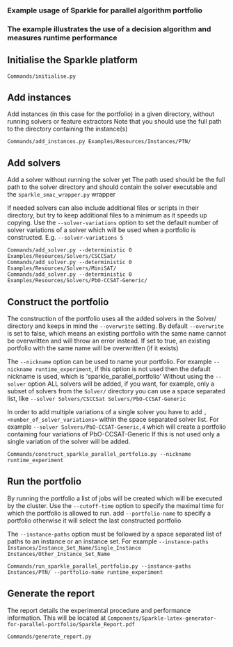 ### Example usage of Sparkle for parallel algorithm portfolio
### The example illustrates the use of a decision algorithm and measures runtime performance

## Initialise the Sparkle platform

`Commands/initialise.py`

## Add instances 
Add instances (in this case for the portfolio) in a given directory, without running solvers or feature extractors
Note that you should use the full path to the directory containing the instance(s)

`Commands/add_instances.py Examples/Resources/Instances/PTN/`

## Add solvers
Add a solver without running the solver yet
The path used should be the full path to the solver directory and should contain the solver executable and the `sparkle_smac_wrapper.py` wrapper

If needed solvers can also include additional files or scripts in their directory, but try to keep additional files to a minimum as it speeds up copying.
Use the `--solver-variations` option to set the default number of solver variations of a solver which will be used when a portfolio is constructed. E.g. `--solver-variations 5`

`Commands/add_solver.py --deterministic 0 Examples/Resources/Solvers/CSCCSat/`  
`Commands/add_solver.py --deterministic 0 Examples/Resources/Solvers/MiniSAT/`  
`Commands/add_solver.py --deterministic 0 Examples/Resources/Solvers/PbO-CCSAT-Generic/`

## Construct the portfolio

The construction of the portfolio uses all the added solvers in the Solver/ directory and keeps in mind the `--overwrite` setting.
By default `--overwrite` is set to false, which means an existing portfolio with the same name cannot be overwritten and will throw an error instead. If set to true, an existing portfolio with the same name will be overwritten (if it exists)

The `--nickname` option can be used to name your portfolio.
For example `--nickname runtime_experiment`, if this option is not used then the default nickname is used, which is 'sparkle_parallel_portfolio'
Without using the `--solver` option ALL solvers will be added, if you want, for example, only a subset of solvers from the `Solver/` directory 
you can use a space separated list, like `--solver Solvers/CSCCSat Solvers/PbO-CCSAT-Generic`

In order to add multiple variations of a single solver you have to add `,<number_of_solver_variations>` within the space separated solver list.
For example `--solver Solvers/PbO-CCSAT-Generic,4` which will create a portfolio containing four variations of PbO-CCSAT-Generic
If this is not used only a single variation of the solver will be added.

`Commands/construct_sparkle_parallel_portfolio.py --nickname runtime_experiment`

## Run the portfolio 

By running the portfolio a list of jobs will be created which will be executed by the cluster.
Use the `--cutoff-time` option to specify the maximal time for which the portfolio is allowed to run.
add `--portfolio-name` to specify a portfolio otherwise it will select the last constructed portfolio

The `--instance-paths` option must be followed by a space separated list of paths to an instance or an instance set.
For example `--instance-paths Instances/Instance_Set_Name/Single_Instance Instances/Other_Instance_Set_Name`

`Commands/run_sparkle_parallel_portfolio.py --instance-paths Instances/PTN/ --portfolio-name runtime_experiment`

## Generate the report

The report details the experimental procedure and performance information. 
This will be located at `Components/Sparkle-latex-generator-for-parallel-portfolio/Sparkle_Report.pdf`

`Commands/generate_report.py`

